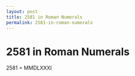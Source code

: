 ```yaml
---
layout: post
title: 2581 in Roman Numerals
permalink: 2581-in-roman-numerals
---
```


# 2581 in Roman Numerals

2581 = MMDLXXXI
